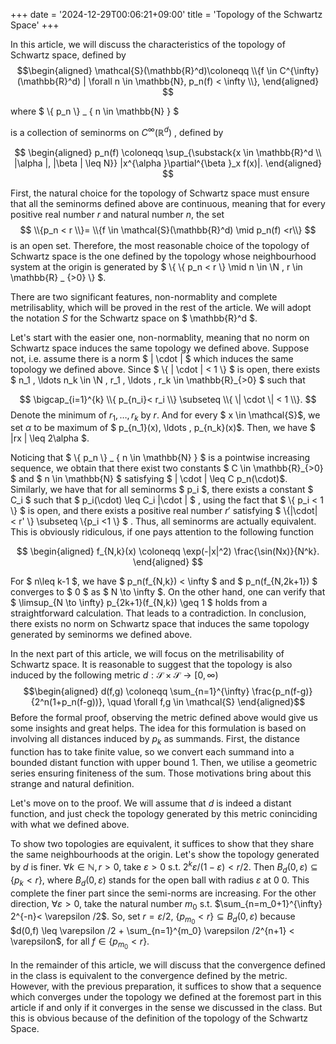 +++
date = '2024-12-29T00:06:21+09:00'
title = 'Topology of the Schwartz Space'
+++

In this article, we will discuss the characteristics of the topology of
Schwartz space, defined by 
$$\begin{aligned}
    \mathcal{S}(\mathbb{R}^d)\coloneqq \\{f \in C^{\infty}(\mathbb{R}^d) | \forall n \in \mathbb{N}, p_n(f) < \infty \\}, 
  \end{aligned}
$$ 

where  $ \\{ p_n \\} _ { n \in \mathbb{N} } $  

is a collection of
seminorms on  $C^{\infty}(\mathbb{R}^d)$ , defined by 

$$
 \begin{aligned}
    p_n(f) \coloneqq \sup_{\substack{x \in \mathbb{R}^d \\ |\alpha |, |\beta | \leq N}} |x^{\alpha }\partial^{\beta }_x f(x)|.
  \end{aligned} 
$$

First, the natural choice for the topology of Schwartz space must ensure
that all the seminorms defined above are continuous, meaning that for
every positive real number $r$ and natural number $n$, the set
$$ \\{p_n < r \\}= \\{f \in \mathcal{S}(\mathbb{R}^d) \mid p_n(f) <r\\} $$ is an
open set. Therefore, the most reasonable choice of the topology of
Schwartz space is the one defined by the topology whose neighbourhood
system at the origin is generated by
$ \\{ \\{ p_n < r \\} \mid n \in \N , r \in \mathbb{R} _ {>0} \\} $.
 
There are two significant features, non-normablity and complete
metrilisablity, which will be proved in the rest of the article. We will
adopt the notation $S$ for the Schwartz space on $ \mathbb{R}^d $.

Let's start with the easier one, non-normablity, meaning that no norm on Schwartz space induces the same topology we defined
above. Suppose not, i.e. assume there is a norm $ \| \cdot \| $ which
induces the same topology we defined above. Since $ \\{ \| \cdot \| < 1 \\} $
is open, there exists 
 $ n_1 , \ldots n_k \in \N , r_1 , \ldots , r_k \in \mathbb{R}_{>0} $ such that 
 
$$ \bigcap_{i=1}^{k} \\{ p_{n_i}< r_i \\} \subseteq \\{ \| \cdot \| < 1 \\}. $$ Denote
the minimum of $r_1, \ldots , r_k$ by $r$. And for every
$ x \in \mathcal{S}$, we set $\alpha$ to be maximum of
$ p_{n_1}(x), \ldots , p_{n_k}(x)$. Then, we have $ \|rx \| \leq 2\alpha $.

Noticing that $ \\{ p_n \\} _ { n \in \mathbb{N} } $ is a pointwise increasing
sequence, we obtain that there exist two constants
$ C \in \mathbb{R}_{>0} $ and $ n \in \mathbb{N} $ satisfying
$ \| \cdot \| \leq C p_n(\cdot)$. Similarly, we have that for all
seminorms $ p_i $, there exists a constant $ C_i $ such that
$ p_i(\cdot) \leq C_i \|\cdot \| $ , using the fact that $ \\{ p_i < 1 \\} $ is
open, and there exists a positive real number $r'$ satisfying
$ \\{\|\cdot\| < r' \\} \subseteq \\{p_i <1 \\} $ . Thus, all seminorms are
actually equivalent. This is obviously ridiculous, if one pays attention
to the following function 

$$
\begin{aligned}
    f_{N,k}(x) \coloneqq  \exp(-|x|^2) \frac{\sin(Nx)}{N^k}.
  \end{aligned}
$$
 
For $ n\leq k-1 $, we have $ p_n(f_{N,k}) < \infty $ and
$ p_n(f_{N,2k+1}) $ converges to $ 0 $ as $ N \to \infty $. On the other hand,
one can verify that $ \limsup_{N \to  \infty} p_{2k+1}(f_{N,k}) \geq 1 $
holds from a straightforward calculation. That leads to a contradiction.
In conclusion, there exists no norm on Schwartz space that induces the
same topology generated by seminorms we defined above.

In the next part of this article, we will focus on the metrilisability
of Schwartz space. It is reasonable to suggest that the topology is also
induced by the following metric
$d: \mathcal{S}\times \mathcal{S}\to [0, \infty)$ $$\begin{aligned}
    d(f,g) \coloneqq  \sum_{n=1}^{\infty} \frac{p_n(f-g)}{2^n(1+p_n(f-g))}, \quad \forall f,g \in \mathcal{S}
  \end{aligned}$$ Before the formal proof, observing the metric defined
above would give us some insights and great helps. The idea for this
formulation is based on involving all distances induced by $p_k$ as
summands. First, the distance function has to take finite value, so we
convert each summand into a bounded distant function with upper bound
$1$. Then, we utilise a geometric series ensuring finiteness of the sum.
Those motivations bring about this strange and natural definition.

Let's move on to the proof. We will assume that $d$ is indeed a distant
function, and just check the topology generated by this metric
coninciding with what we defined above.

To show two topologies are equivalent, it suffices to show that they
share the same neighbourhoods at the origin. Let's show the topology
generated by $d$ is finer. $\forall k \in \mathbb{N}, r>0$, take
$\varepsilon >0$ s.t. $2^k \varepsilon /(1-\varepsilon ) < r /2$. Then
$B_d (0, \varepsilon ) \subseteq \{p_k < r\}$, where
$B_d(0,\varepsilon )$ stands for the open ball with radius $\varepsilon$
at 0 $0$. This complete the finer part since the semi-norms are
increasing. For the other direction, $\forall \varepsilon >0$, take the
natural number $m_0$ s.t.
$\sum_{n=m_0+1}^{\infty} 2^{-n}< \varepsilon /2$. So, set
$r = \varepsilon /2$, $\{p_{m_0} < r\} \subseteq B_d(0, \varepsilon )$
because
$d(0,f) \leq \varepsilon /2 + \sum_{n=1}^{m_0} \varepsilon /2^{n+1} < \varepsilon$,
for all $f \in \{p_{m_0}< r\}$.

In the remainder of this article, we will discuss that the convergence
defined in the class is equivalent to the convergence defined by the
metric. However, with the previous preparation, it suffices to show that
a sequence which converges under the topology we defined at the foremost
part in this article if and only if it converges in the sense we
discussed in the class. But this is obvious because of the definition of
the topology of the Schwartz Space.


